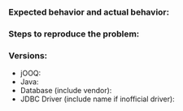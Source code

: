 ### Expected behavior and actual behavior:

### Steps to reproduce the problem:

### Versions:

- jOOQ:
- Java:
- Database (include vendor):
- JDBC Driver (include name if inofficial driver):
